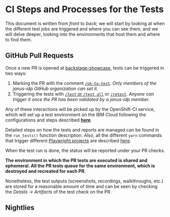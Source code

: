 # CI Steps and Processes for the Tests

This document is written from _front_ to _back_; we will start by looking at when the different test jobs are triggered and where you can see them, and we will delve deeper, looking into the environments that host them and where to find them.

## GitHub Pull Requests

Once a new PR is opened at [backstage-showcase](https://github.com/janus-idp/backstage-showcase), tests can be triggered in two ways:

1. Marking the PR with the comment [`/ok-to-test`](https://prow.k8s.io/command-help#ok_to_test). _Only members of the janus-idp GitHub organization can set it._
2. Triggering the tests with [`/test` or `/test all`](https://prow.k8s.io/command-help#test) or [`/retest`](https://prow.k8s.io/command-help#retest). _Anyone can trigger it once the PR has been validated by a janus-idp member._

Any of these interactions will be picked up by the OpenShift-CI service, which will set up a test environment on the IBM Cloud following the configurations and steps described [**here**](/.ibm/pipelines/openshift-ci-tests.sh).

Detailed steps on how the tests and reports are managed can be found in the `run_tests()` function description. Also, all the different `yarn` commands that trigger different [Playwright projects](/e2e-tests/playwright.config.ts) are described [here](/e2e-tests/package.json).

When the test run is done, the status will be reported under your PR checks.

**The environment in which the PR tests are executed is shared and ephemeral. All the PR tests queue for the same environment, which is destroyed and recreated for each PR.**

Nonetheless, the test outputs (screenshots, recordings, walkthroughs, etc.) are stored for a reasonable amount of time and can be seen by checking the _Details -> Artifacts_ of the test check on the PR.

## Nightlies
